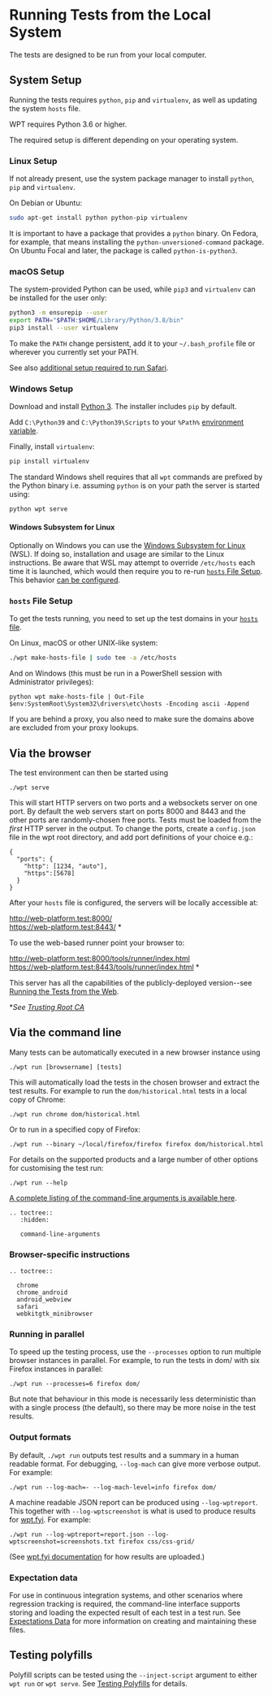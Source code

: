 # Running Tests from the Local System

The tests are designed to be run from your local computer.

## System Setup

Running the tests requires `python`, `pip` and `virtualenv`, as well as updating
the system `hosts` file.

WPT requires Python 3.6 or higher.

The required setup is different depending on your operating system.

### Linux Setup

If not already present, use the system package manager to install `python`,
`pip` and `virtualenv`.

On Debian or Ubuntu:

```bash
sudo apt-get install python python-pip virtualenv
```

It is important to have a package that provides a `python` binary. On Fedora,
for example, that means installing the `python-unversioned-command` package. On
Ubuntu Focal and later, the package is called `python-is-python3`.

### macOS Setup

The system-provided Python can be used, while `pip3` and `virtualenv` can be
installed for the user only:

```bash
python3 -m ensurepip --user
export PATH="$PATH:$HOME/Library/Python/3.8/bin"
pip3 install --user virtualenv
```

To make the `PATH` change persistent, add it to your `~/.bash_profile` file or
wherever you currently set your PATH.

See also [additional setup required to run Safari](safari.md).

### Windows Setup

Download and install [Python 3](https://www.python.org/downloads). The
installer includes `pip` by default.

Add `C:\Python39` and `C:\Python39\Scripts` to your `%Path%`
[environment variable](http://www.computerhope.com/issues/ch000549.htm).

Finally, install `virtualenv`:

```bash
pip install virtualenv
```

The standard Windows shell requires that all `wpt` commands are prefixed
by the Python binary i.e. assuming `python` is on your path the server is
started using:

```bash
python wpt serve
```

#### Windows Subsystem for Linux

Optionally on Windows you can use the [Windows Subsystem for
Linux](https://docs.microsoft.com/en-us/windows/wsl/about) (WSL). If doing so,
installation and usage are similar to the Linux instructions. Be aware that WSL
may attempt to override `/etc/hosts` each time it is launched, which would then
require you to re-run [`hosts` File Setup](#hosts-file-setup). This behavior
[can be configured](https://docs.microsoft.com/en-us/windows/wsl/wsl-config#network).

### `hosts` File Setup

To get the tests running, you need to set up the test domains in your
[`hosts` file](http://en.wikipedia.org/wiki/Hosts_%28file%29%23Location_in_the_file_system).

On Linux, macOS or other UNIX-like system:

```bash
./wpt make-hosts-file | sudo tee -a /etc/hosts
```

And on Windows (this must be run in a PowerShell session with Administrator privileges):

```
python wpt make-hosts-file | Out-File $env:SystemRoot\System32\drivers\etc\hosts -Encoding ascii -Append
```

If you are behind a proxy, you also need to make sure the domains above are
excluded from your proxy lookups.

## Via the browser

The test environment can then be started using

    ./wpt serve

This will start HTTP servers on two ports and a websockets server on
one port. By default the web servers start on ports 8000 and 8443 and the other
ports are randomly-chosen free ports. Tests must be loaded from the
*first* HTTP server in the output. To change the ports,
create a `config.json` file in the wpt root directory, and add
port definitions of your choice e.g.:

```
{
  "ports": {
    "http": [1234, "auto"],
    "https":[5678]
  }
}
```

After your `hosts` file is configured, the servers will be locally accessible at:

http://web-platform.test:8000/<br>
https://web-platform.test:8443/ *

To use the web-based runner point your browser to:

http://web-platform.test:8000/tools/runner/index.html<br>
https://web-platform.test:8443/tools/runner/index.html *

This server has all the capabilities of the publicly-deployed version--see
[Running the Tests from the Web](from-web.md).

\**See [Trusting Root CA](../tools/certs/README.md)*

## Via the command line

Many tests can be automatically executed in a new browser instance using

    ./wpt run [browsername] [tests]

This will automatically load the tests in the chosen browser and extract the
test results. For example to run the `dom/historical.html` tests in a local
copy of Chrome:

    ./wpt run chrome dom/historical.html

Or to run in a specified copy of Firefox:

    ./wpt run --binary ~/local/firefox/firefox firefox dom/historical.html

For details on the supported products and a large number of other options for
customising the test run:

    ./wpt run --help

[A complete listing of the command-line arguments is available
here](command-line-arguments.html#run).

```eval_rst
.. toctree::
   :hidden:

   command-line-arguments
```

### Browser-specific instructions

```eval_rst
.. toctree::

  chrome
  chrome_android
  android_webview
  safari
  webkitgtk_minibrowser
```

### Running in parallel

To speed up the testing process, use the `--processes` option to run multiple
browser instances in parallel. For example, to run the tests in dom/ with six
Firefox instances in parallel:

    ./wpt run --processes=6 firefox dom/

But note that behaviour in this mode is necessarily less deterministic than with
a single process (the default), so there may be more noise in the test results.

### Output formats

By default, `./wpt run` outputs test results and a summary in a human readable
format. For debugging, `--log-mach` can give more verbose output. For example:

    ./wpt run --log-mach=- --log-mach-level=info firefox dom/

A machine readable JSON report can be produced using `--log-wptreport`. This
together with `--log-wptscreenshot` is what is used to produce results for
[wpt.fyi](https://wpt.fyi). For example:

    ./wpt run --log-wptreport=report.json --log-wptscreenshot=screenshots.txt firefox css/css-grid/

(See [wpt.fyi documentation](https://github.com/web-platform-tests/wpt.fyi/blob/main/api/README.md#results-creation)
for how results are uploaded.)

### Expectation data

For use in continuous integration systems, and other scenarios where regression
tracking is required, the command-line interface supports storing and loading
the expected result of each test in a test run. See [Expectations
Data](../../tools/wptrunner/docs/expectation) for more information on creating
and maintaining these files.

## Testing polyfills

Polyfill scripts can be tested using the `--inject-script` argument to either
`wpt run` or `wpt serve`. See [Testing Polyfills](testing-polyfills) for
details.
